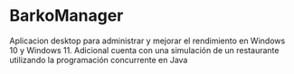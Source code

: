 # BarkoManager
Aplicacion desktop para administrar y mejorar el rendimiento en Windows 10 y Windows 11. Adicional cuenta con una simulación de un restaurante utilizando la programación concurrente en Java
